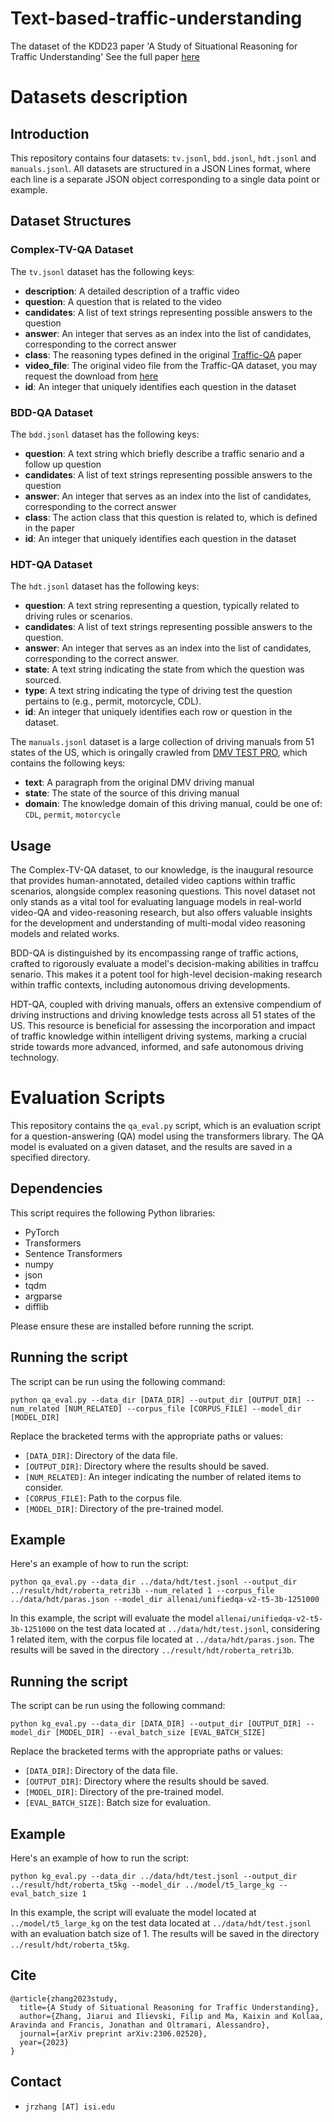 # Text-based-traffic-understanding
The dataset of the KDD23 paper 'A Study of Situational Reasoning for Traffic Understanding' See the full paper [here](https://arxiv.org/pdf/2306.02520.pdf)


# Datasets description

## Introduction

This repository contains four datasets: `tv.jsonl`, `bdd.jsonl`, `hdt.jsonl` and `manuals.jsonl`. All datasets are structured in a JSON Lines format, where each line is a separate JSON object corresponding to a single data point or example.

## Dataset Structures

### Complex-TV-QA Dataset

The `tv.jsonl` dataset has the following keys:

- **description**: A detailed description of a traffic video
- **question**: A question that is related to the video
- **candidates**: A list of text strings representing possible answers to the question
- **answer**: An integer that serves as an index into the list of candidates, corresponding to the correct answer
- **class**: The reasoning types defined in the original [Traffic-QA](https://arxiv.org/pdf/2103.15538.pdf) paper
- **video_file**: The original video file from the Traffic-QA dataset, you may request the download from [here](https://github.com/SUTDCV/SUTD-TrafficQA)
- **id**: An integer that uniquely identifies each question in the dataset

### BDD-QA Dataset

The `bdd.jsonl` dataset has the following keys:

- **question**: A text string which briefly describe a traffic senario and a follow up question
- **candidates**: A list of text strings representing possible answers to the question
- **answer**: An integer that serves as an index into the list of candidates, corresponding to the correct answer
- **class**: The action class that this question is related to, which is defined in the paper
- **id**: An integer that uniquely identifies each question in the dataset

### HDT-QA Dataset

The `hdt.jsonl` dataset has the following keys:

- **question**: A text string representing a question, typically related to driving rules or scenarios.
- **candidates**: A list of text strings representing possible answers to the question.
- **answer**: An integer that serves as an index into the list of candidates, corresponding to the correct answer.
- **state**: A text string indicating the state from which the question was sourced.
- **type**: A text string indicating the type of driving test the question pertains to (e.g., permit, motorcycle, CDL).
- **id**: An integer that uniquely identifies each row or question in the dataset.

The `manuals.jsonl` dataset is a large collection of driving manuals from 51 states of the US, which is oringally crawled from [DMV TEST PRO](https://www.dmv-test-pro.com/), which contains the following keys:

- **text**: A paragraph from the original DMV driving manual
- **state**: The state of the source of this driving manual
- **domain**: The knowledge domain of this driving manual, could be one of: `CDL`, `permit`, `motorcycle`


## Usage

The Complex-TV-QA dataset, to our knowledge, is the inaugural resource that provides human-annotated, detailed video captions within traffic scenarios, alongside complex reasoning questions. This novel dataset not only stands as a vital tool for evaluating language models in real-world video-QA and video-reasoning research, but also offers valuable insights for the development and understanding of multi-modal video reasoning models and related works.

BDD-QA is distinguished by its encompassing range of traffic actions, crafted to rigorously evaluate a model's decision-making abilities in traffcu senario. This makes it a potent tool for high-level decision-making research within traffic contexts, including autonomous driving developments.

HDT-QA, coupled with driving manuals, offers an extensive compendium of driving instructions and driving knowledge tests across all 51 states of the US. This resource is beneficial for assessing the incorporation and impact of traffic knowledge within intelligent driving systems, marking a crucial stride towards more advanced, informed, and safe autonomous driving technology.

# Evaluation Scripts

This repository contains the `qa_eval.py` script, which is an evaluation script for a question-answering (QA) model using the transformers library. The QA model is evaluated on a given dataset, and the results are saved in a specified directory.

## Dependencies

This script requires the following Python libraries:

- PyTorch
- Transformers
- Sentence Transformers
- numpy
- json
- tqdm
- argparse
- difflib

Please ensure these are installed before running the script.

## Running the script

The script can be run using the following command:

```shell
python qa_eval.py --data_dir [DATA_DIR] --output_dir [OUTPUT_DIR] --num_related [NUM_RELATED] --corpus_file [CORPUS_FILE] --model_dir [MODEL_DIR]
```

Replace the bracketed terms with the appropriate paths or values:

- `[DATA_DIR]`: Directory of the data file.
- `[OUTPUT_DIR]`: Directory where the results should be saved.
- `[NUM_RELATED]`: An integer indicating the number of related items to consider.
- `[CORPUS_FILE]`: Path to the corpus file.
- `[MODEL_DIR]`: Directory of the pre-trained model.

## Example

Here's an example of how to run the script:

```shell
python qa_eval.py --data_dir ../data/hdt/test.jsonl --output_dir ../result/hdt/roberta_retri3b --num_related 1 --corpus_file ../data/hdt/paras.json --model_dir allenai/unifiedqa-v2-t5-3b-1251000
```

In this example, the script will evaluate the model `allenai/unifiedqa-v2-t5-3b-1251000` on the test data located at `../data/hdt/test.jsonl`, considering 1 related item, with the corpus file located at `../data/hdt/paras.json`. The results will be saved in the directory `../result/hdt/roberta_retri3b`.


## Running the script

The script can be run using the following command:

```shell
python kg_eval.py --data_dir [DATA_DIR] --output_dir [OUTPUT_DIR] --model_dir [MODEL_DIR] --eval_batch_size [EVAL_BATCH_SIZE]
```

Replace the bracketed terms with the appropriate paths or values:

- `[DATA_DIR]`: Directory of the data file.
- `[OUTPUT_DIR]`: Directory where the results should be saved.
- `[MODEL_DIR]`: Directory of the pre-trained model.
- `[EVAL_BATCH_SIZE]`: Batch size for evaluation.

## Example

Here's an example of how to run the script:

```shell
python kg_eval.py --data_dir ../data/hdt/test.jsonl --output_dir ../result/hdt/roberta_t5kg --model_dir ../model/t5_large_kg --eval_batch_size 1
```

In this example, the script will evaluate the model located at `../model/t5_large_kg` on the test data located at `../data/hdt/test.jsonl` with an evaluation batch size of 1. The results will be saved in the directory `../result/hdt/roberta_t5kg`.





## Cite 
```
@article{zhang2023study,
  title={A Study of Situational Reasoning for Traffic Understanding},
  author={Zhang, Jiarui and Ilievski, Filip and Ma, Kaixin and Kollaa, Aravinda and Francis, Jonathan and Oltramari, Alessandro},
  journal={arXiv preprint arXiv:2306.02520},
  year={2023}
}
```

## Contact

-   `jrzhang [AT] isi.edu`